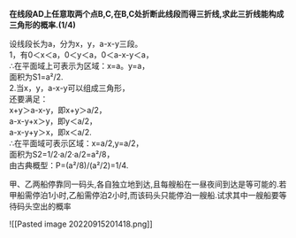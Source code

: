 **在线段AD上任意取两个点B,C,在B,C处折断此线段而得三折线,求此三折线能构成三角形的概率.(1/4)**

设线段长为a，分为x，y，a-x-y三段。  
1，有0＜x＜a，0＜y＜a，0＜a-x-y＜a，  
∴在平面域上可表示为区域：x=a。y=a，  
面积为S1=a²/2.  
2.当x，y，a-x-y可以组成三角形，  
还要满足：  
x+y＞a-x-y，即x+y＞a/2，  
a-x-y+x＞y，即y＜a/2，  
a-x-y+y＞x，即x＜a/2.  
∴在平面域可表示区域：x=a/2,y=a/2，  
面积为S2=1/2·a/2·a/2=a²/8，  
由古典概型：P=(a²/8)/(a²/2)=1/4.


甲、乙两船停靠同一码头,各自独立地到达,且每艘船在一昼夜间到达是等可能的.若甲船需停泊1小时,乙船需停泊2小时,而该码头只能停泊一艘船.试求其中一艘船要等待码头空出的概率

![[Pasted image 20220915201418.png]]
